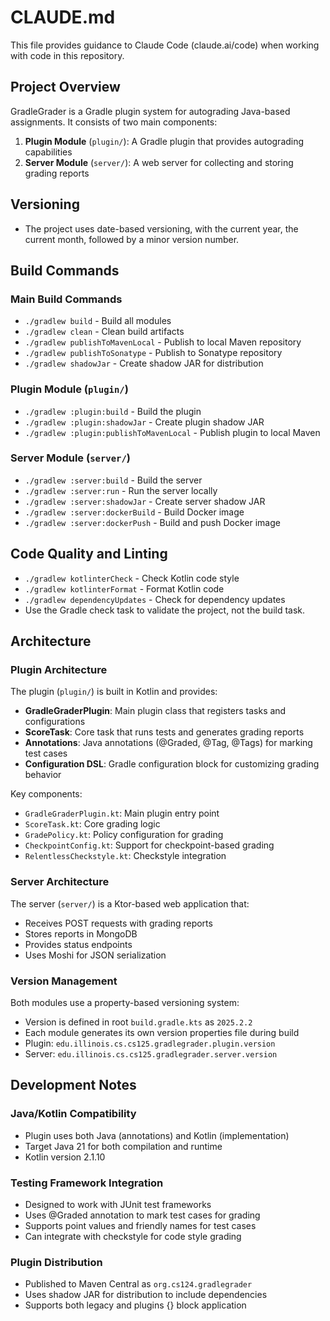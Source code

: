 # CLAUDE.md

This file provides guidance to Claude Code (claude.ai/code) when working with code in this repository.

## Project Overview

GradleGrader is a Gradle plugin system for autograding Java-based assignments. It consists of two main components:

1. **Plugin Module** (`plugin/`): A Gradle plugin that provides autograding capabilities
2. **Server Module** (`server/`): A web server for collecting and storing grading reports

## Versioning

- The project uses date-based versioning, with the current year, the current month, followed by a minor version number.

## Build Commands

### Main Build Commands
- `./gradlew build` - Build all modules
- `./gradlew clean` - Clean build artifacts
- `./gradlew publishToMavenLocal` - Publish to local Maven repository
- `./gradlew publishToSonatype` - Publish to Sonatype repository
- `./gradlew shadowJar` - Create shadow JAR for distribution

### Plugin Module (`plugin/`)
- `./gradlew :plugin:build` - Build the plugin
- `./gradlew :plugin:shadowJar` - Create plugin shadow JAR
- `./gradlew :plugin:publishToMavenLocal` - Publish plugin to local Maven

### Server Module (`server/`)
- `./gradlew :server:build` - Build the server
- `./gradlew :server:run` - Run the server locally
- `./gradlew :server:shadowJar` - Create server shadow JAR
- `./gradlew :server:dockerBuild` - Build Docker image
- `./gradlew :server:dockerPush` - Build and push Docker image

## Code Quality and Linting

- `./gradlew kotlinterCheck` - Check Kotlin code style
- `./gradlew kotlinterFormat` - Format Kotlin code
- `./gradlew dependencyUpdates` - Check for dependency updates
- Use the Gradle check task to validate the project, not the build task.

## Architecture

### Plugin Architecture
The plugin (`plugin/`) is built in Kotlin and provides:
- **GradleGraderPlugin**: Main plugin class that registers tasks and configurations
- **ScoreTask**: Core task that runs tests and generates grading reports
- **Annotations**: Java annotations (@Graded, @Tag, @Tags) for marking test cases
- **Configuration DSL**: Gradle configuration block for customizing grading behavior

Key components:
- `GradleGraderPlugin.kt`: Main plugin entry point
- `ScoreTask.kt`: Core grading logic
- `GradePolicy.kt`: Policy configuration for grading
- `CheckpointConfig.kt`: Support for checkpoint-based grading
- `RelentlessCheckstyle.kt`: Checkstyle integration

### Server Architecture
The server (`server/`) is a Ktor-based web application that:
- Receives POST requests with grading reports
- Stores reports in MongoDB
- Provides status endpoints
- Uses Moshi for JSON serialization

### Version Management
Both modules use a property-based versioning system:
- Version is defined in root `build.gradle.kts` as `2025.2.2`
- Each module generates its own version properties file during build
- Plugin: `edu.illinois.cs.cs125.gradlegrader.plugin.version`
- Server: `edu.illinois.cs.cs125.gradlegrader.server.version`

## Development Notes

### Java/Kotlin Compatibility
- Plugin uses both Java (annotations) and Kotlin (implementation)
- Target Java 21 for both compilation and runtime
- Kotlin version 2.1.10

### Testing Framework Integration
- Designed to work with JUnit test frameworks
- Uses @Graded annotation to mark test cases for grading
- Supports point values and friendly names for test cases
- Can integrate with checkstyle for code style grading

### Plugin Distribution
- Published to Maven Central as `org.cs124.gradlegrader`
- Uses shadow JAR for distribution to include dependencies
- Supports both legacy and plugins {} block application